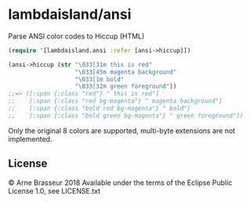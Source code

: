 # lambdaisland/ansi

Parse ANSI color codes to Hiccup (HTML)

``` clojure
(require '[lambdaisland.ansi :refer [ansi->hiccup]])

(ansi->hiccup (str "\033[31m this is red"
                   "\033[45m magenta background"
                   "\033[1m bold"
                   "\033[32m green foreground"))
;;=> ([:span {:class "red"} " this is red"]
;;    [:span {:class "red bg-magenta"} " magenta background"]
;;    [:span {:class "bold red bg-magenta"} " bold"]
;;    [:span {:class "bold green bg-magenta"} " green foreground"])
```

Only the original 8 colors are supported, multi-byte extensions are not implemented.

## License

&copy; Arne Brasseur 2018
Available under the terms of the Eclipse Public License 1.0, see LICENSE.txt
